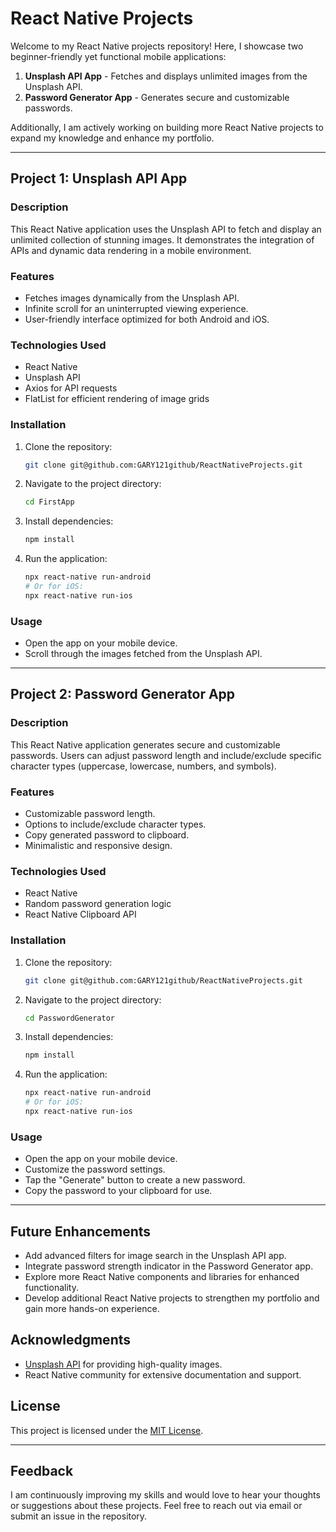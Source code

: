 # React Native Projects

Welcome to my React Native projects repository! Here, I showcase two beginner-friendly yet functional mobile applications: 

1. **Unsplash API App** - Fetches and displays unlimited images from the Unsplash API.
2. **Password Generator App** - Generates secure and customizable passwords.

Additionally, I am actively working on building more React Native projects to expand my knowledge and enhance my portfolio.

---

## Project 1: Unsplash API App

### Description
This React Native application uses the Unsplash API to fetch and display an unlimited collection of stunning images. It demonstrates the integration of APIs and dynamic data rendering in a mobile environment.

### Features
- Fetches images dynamically from the Unsplash API.
- Infinite scroll for an uninterrupted viewing experience.
- User-friendly interface optimized for both Android and iOS.

### Technologies Used
- React Native
- Unsplash API
- Axios for API requests
- FlatList for efficient rendering of image grids

### Installation
1. Clone the repository:
    ```bash
    git clone git@github.com:GARY121github/ReactNativeProjects.git
    ```
2. Navigate to the project directory:
    ```bash
    cd FirstApp
    ```
3. Install dependencies:
    ```bash
    npm install
    ```
4. Run the application:
    ```bash
    npx react-native run-android
    # Or for iOS:
    npx react-native run-ios
    ```

### Usage
- Open the app on your mobile device.
- Scroll through the images fetched from the Unsplash API.

---

## Project 2: Password Generator App

### Description
This React Native application generates secure and customizable passwords. Users can adjust password length and include/exclude specific character types (uppercase, lowercase, numbers, and symbols).

### Features
- Customizable password length.
- Options to include/exclude character types.
- Copy generated password to clipboard.
- Minimalistic and responsive design.

### Technologies Used
- React Native
- Random password generation logic
- React Native Clipboard API

### Installation
1. Clone the repository:
    ```bash
    git clone git@github.com:GARY121github/ReactNativeProjects.git
    ```
2. Navigate to the project directory:
    ```bash
    cd PasswordGenerator
    ```
3. Install dependencies:
    ```bash
    npm install
    ```
4. Run the application:
    ```bash
    npx react-native run-android
    # Or for iOS:
    npx react-native run-ios
    ```

### Usage
- Open the app on your mobile device.
- Customize the password settings.
- Tap the "Generate" button to create a new password.
- Copy the password to your clipboard for use.

---

## Future Enhancements
- Add advanced filters for image search in the Unsplash API app.
- Integrate password strength indicator in the Password Generator app.
- Explore more React Native components and libraries for enhanced functionality.
- Develop additional React Native projects to strengthen my portfolio and gain more hands-on experience.

## Acknowledgments
- [Unsplash API](https://unsplash.com/developers) for providing high-quality images.
- React Native community for extensive documentation and support.

## License
This project is licensed under the [MIT License](LICENSE).

---

## Feedback
I am continuously improving my skills and would love to hear your thoughts or suggestions about these projects. Feel free to reach out via email or submit an issue in the repository.
